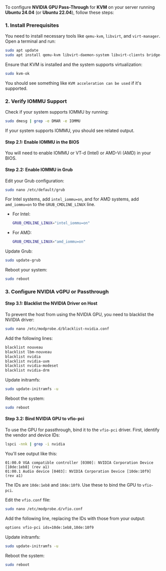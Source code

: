 To configure **NVIDIA GPU Pass-Through** for **KVM** on your server running **Ubuntu 24.04** (or **Ubuntu 22.04**), follow these steps:

### 1. Install Prerequisites

You need to install necessary tools like `qemu-kvm`, `libvirt`, and `virt-manager`. Open a terminal and run:

```bash
sudo apt update
sudo apt install qemu-kvm libvirt-daemon-system libvirt-clients bridge-utils virt-manager
```

Ensure that KVM is installed and the system supports virtualization:

```bash
sudo kvm-ok
```

You should see something like `KVM acceleration can be used` if it's supported.

### 2. Verify IOMMU Support

Check if your system supports IOMMU by running:

```bash
sudo dmesg | grep -e DMAR -e IOMMU
```

If your system supports IOMMU, you should see related output.

#### Step 2.1: Enable IOMMU in the BIOS
You will need to enable IOMMU or VT-d (Intel) or AMD-Vi (AMD) in your BIOS.

#### Step 2.2: Enable IOMMU in Grub
Edit your Grub configuration:

```bash
sudo nano /etc/default/grub
```

For Intel systems, add `intel_iommu=on`, and for AMD systems, add `amd_iommu=on` to the `GRUB_CMDLINE_LINUX` line.

- For Intel:
    ```bash
    GRUB_CMDLINE_LINUX="intel_iommu=on"
    ```

- For AMD:
    ```bash
    GRUB_CMDLINE_LINUX="amd_iommu=on"
    ```

Update Grub:

```bash
sudo update-grub
```

Reboot your system:

```bash
sudo reboot
```

### 3. Configure NVIDIA vGPU or Passthrough

#### Step 3.1: Blacklist the NVIDIA Driver on Host

To prevent the host from using the NVIDIA GPU, you need to blacklist the NVIDIA driver:

```bash
sudo nano /etc/modprobe.d/blacklist-nvidia.conf
```

Add the following lines:

```bash
blacklist nouveau
blacklist lbm-nouveau
blacklist nvidia
blacklist nvidia-uvm
blacklist nvidia-modeset
blacklist nvidia-drm
```

Update initramfs:

```bash
sudo update-initramfs -u
```

Reboot the system:

```bash
sudo reboot
```

#### Step 3.2: Bind NVIDIA GPU to vfio-pci

To use the GPU for passthrough, bind it to the `vfio-pci` driver. First, identify the vendor and device IDs:

```bash
lspci -nnk | grep -i nvidia
```

You'll see output like this:

```
01:00.0 VGA compatible controller [0300]: NVIDIA Corporation Device [10de:1eb8] (rev a1)
01:00.1 Audio device [0403]: NVIDIA Corporation Device [10de:10f9] (rev a1)
```

The IDs are `10de:1eb8` and `10de:10f9`. Use these to bind the GPU to `vfio-pci`.

Edit the `vfio.conf` file:

```bash
sudo nano /etc/modprobe.d/vfio.conf
```

Add the following line, replacing the IDs with those from your output:

```bash
options vfio-pci ids=10de:1eb8,10de:10f9
```

Update initramfs:

```bash
sudo update-initramfs -u
```

Reboot the system:

```bash
sudo reboot
```
